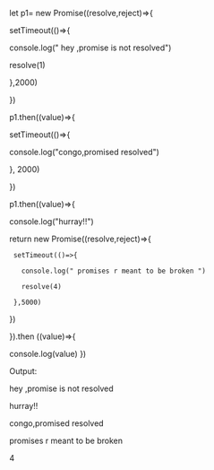 let p1= new Promise((resolve,reject)=>{

setTimeout(()=>{
  
  console.log(" hey ,promise is not resolved")
  
  resolve(1)

},2000)
  
})

p1.then((value)=>{


  setTimeout(()=>{
  
    
console.log("congo,promised resolved")
  
    
  }, 2000)

  
})

p1.then((value)=>{

  

  console.log("hurray!!")
  
  return new Promise((resolve,reject)=>{
  
     setTimeout(()=>{
     
       console.log(" promises r meant to be broken ")
       
       resolve(4)
       
     },5000)

  })

  
  
}).then ((value)=>{

  console.log(value)
})

Output:

  hey ,promise is not resolved 
  
hurray!! 

congo,promised resolved 

 promises r meant to be broken 
 
4
